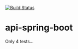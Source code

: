 [![Build Status](https://travis-ci.org/bernardo-amaral/api-spring-boot.svg?branch=master)](https://travis-ci.org/bernardo-amaral/api-spring-boot)

# api-spring-boot
Only 4 tests...
